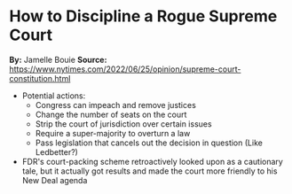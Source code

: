 # How to Discipline a Rogue Supreme Court
**By:** Jamelle Bouie
**Source:** https://www.nytimes.com/2022/06/25/opinion/supreme-court-constitution.html

* Potential actions: 
	* Congress can impeach and remove justices
	* Change the number of seats on the court
	* Strip the court of jurisdiction over certain issues
	* Require a super-majority to overturn a law
	* Pass legislation that cancels out the decision in question (Like Ledbetter?)
* FDR's court-packing scheme retroactively looked upon as a cautionary tale, but it actually got results and made the court more friendly to his New Deal agenda